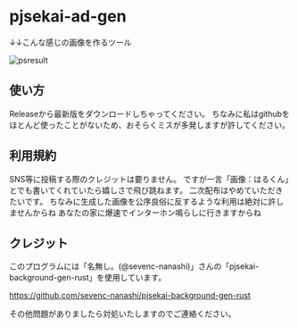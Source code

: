 # pjsekai-ad-gen
↓↓こんな感じの画像を作るツール

![psresult](https://github.com/Hallkun19/pjsekai-ad-gen/assets/164134427/886cb5ef-41d9-41ed-a702-a1e90cc4adf8)



## 使い方
Releaseから最新版をダウンロードしちゃってください。
ちなみに私はgithubをほとんど使ったことがないため、おそらくミスが多発しますが許してください。



## 利用規約
SNS等に投稿する際のクレジットは要りません。
ですが一言「画像：はるくん」とでも書いてくれていたら嬉しさで飛び跳ねます。
二次配布はやめていただきたいです。
ちなみに生成した画像を公序良俗に反するような利用は絶対に許しませんからね
あなたの家に爆速でインターホン鳴らしに行きますからね



## クレジット
このプログラムには「名無し。(@sevenc-nanashi)」さんの「pjsekai-background-gen-rust」を使用しています。

https://github.com/sevenc-nanashi/pjsekai-background-gen-rust



その他問題がありましたら対処いたしますのでご連絡ください。

